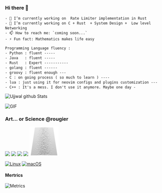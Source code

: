 

<!-- ![visitors](https://visitor-badge-reloaded.herokuapp.com/badge?page_id=Raymo111.Raymo111&color=00df00) -->

### Hi there 👋

<!-- ![](https://komarev.com/ghpvc/?username=ujjwal3067) -->
```
- 🔭 I’m currently working on  Rate Limiter implementation in Rust
- 🌱 I’m currently working on C + Rust  + System Design +  Low level Networking
- 📫 How to reach me: `coming soon...`
- ⚡ Fun fact: Mathematics makes life easy
```
```
Programming Language fluency : 
- Python : fluent -----
- Java   : fluent -----
- Rust   : Expert -----------
- golang : fluent ------
- groovy : fluent enough ---
- C : on going process ( so much to learn ) ----
- lua : just using it for neovim configs and plugins customization ---
- C++ : It's a mess. I don't use it anymore. Maybe one day -
```
![Ujjwal github Stats](https://github-readme-stats.vercel.app/api?username=ujjwal3067&count_private=true&show_icons=true)

<!-- ![Metrics](https://github.com/my-github-user/my-github-user/blob/master/github-metrics.svg) -->

<img align="center" alt="GIF" src="https://raw.githubusercontent.com/haoruilee/haoruilee/master/pic/pusheencode.gif" />




### Art... or Science @rougier

<img src="https://raw.githubusercontent.com/rougier/recursive-voronoi/master/recursive-voronoi.png" width="19%"> <img src="https://raw.githubusercontent.com/rougier/windmap/master/windmap.gif" width="19%"> <img src="https://raw.githubusercontent.com/rougier/alien-life/master/alien-life.gif" width="19%"> <img src="https://raw.githubusercontent.com/rougier/pendulum/master/pendulum.gif" width="19%"> <img src="https://raw.githubusercontent.com/rougier/unknown-pleasures/master/unknown-pleasures.gif" width="19%">


<!--  badges -->
[![Linux](https://svgshare.com/i/Zhy.svg)](https://svgshare.com/i/Zhy.svg)
[![macOS](https://svgshare.com/i/ZjP.svg)](https://svgshare.com/i/ZjP.svg)





<!-- Meterics action yaml -->

#### Mertrics

![Metrics](https://metrics.lecoq.io/ujjwal3067?template=classic&lines=1&achievements=1&isocalendar=1&isocalendar.duration=half-year&achievements.threshold=C&achievements.secrets=true&achievements.display=detailed&achievements.limit=0&config.timezone=America%2FToronto)




